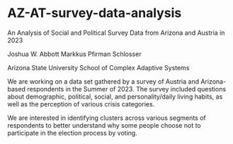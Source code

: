 # AZ-AT-survey-data-analysis
An Analysis of Social and Political Survey Data from Arizona and Austria in 2023

Joshua W. Abbott
Markkus Pfirman Schlosser

Arizona State University
School of Complex Adaptive Systems

We are working on a data set gathered by a survey of Austria and Arizona-based respondents in the Summer of 2023. 
The survey included questions about demographic, political, social, and personality/daily living habits, 
as well as the perception of various crisis categories. 

We are interested in identifying clusters across various segments of respondents to better understand
why some people choose not to participate in the election process by voting.
